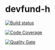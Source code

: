 # devfund-h

[![Build status](https://travis-ci.com/MinionsGroup/devfund-h.svg?branch=develop)](https://travis-ci.com/MinionsGroup/devfund-h) 

[![Code Coverage](https://img.shields.io/codecov/c/github/MinionsGroup/devfund-h/develop.svg)](https://codecov.io/github/MinionsGroup/devfund-h?branch=develop)

[![Quality Gate](https://sonarcloud.io/api/project_badges/measure?project=devfund-h&metric=alert_status)](https://sonarcloud.io/dashboard/index/devfund-h)
